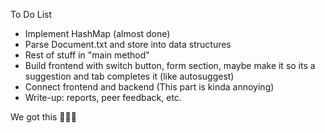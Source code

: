 To Do List
* Implement HashMap (almost done)
* Parse Document.txt and store into data structures
* Rest of stuff in "main method"
* Build frontend with switch button, form section, maybe make it so its a suggestion and tab completes it (like autosuggest)
* Connect frontend and backend (This part is kinda annoying)
* Write-up: reports, peer feedback, etc.

We got this 💪💪💪

